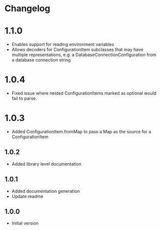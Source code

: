 # Changelog

# 1.1.0

- Enables support for reading environment variables
- Allows decoders for ConfigurationItem subclasses that may have multiple representations, e.g. a DatabaseConnectionConfiguration from a database connection string

# 1.0.4

- Fixed issue where nested ConfigurationItems marked as optional would fail to parse.

# 1.0.3

- Added ConfigurationItem.fromMap to pass a Map as the source for a ConfigurationItem

## 1.0.2

- Added library level documentation

## 1.0.1

- Added documentation generation
- Update readme

## 1.0.0

- Initial version



